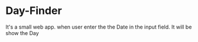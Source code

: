 # Day-Finder
It's a small web app. when user enter the the Date in the input field. It will be show the Day
